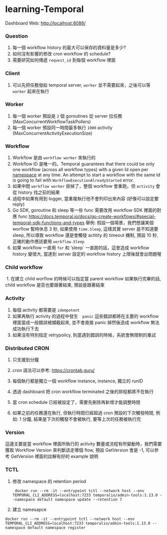 # learning-Temporal

Dashboard Web: <http://localhost:8088/>

### Question

1. 每一個 workflow history 的最大可以保存的資料量是多少?
1. 如何沒有影響的修改 cron workflow 的 schedule?
1. 需要研究如何傳遞 `request_id` 到每個 workflow 裡面

### Client

1. 可以先把任務發給 temporal server, `worker` 並不需要起來，之後可以等 `worker` 起來在執行

### Worker

1. 每一個 worker 預設是 `2` 個 goroutines 從 server 拉任務 (MaxConcurrentWorkflowTaskPollers)
2. 每一個 worker 預設同一時間最多執行 `1000` activity (MaxConcurrentActivityExecutionSize)

### Workflow

1. Workflow 是由 `workflow worker` 來執行的
2. Workflow ID 是唯一的。Temporal guarantees that there could be only one workflow (across all workflow types) with a given Id open per [namespace](https://docs.temporal.io/docs/learn-glossary#namespace) at any time. An attempt to start a workflow with the same Id is going to fail with `WorkflowExecutionAlreadyStarted` error.
3. 如果中間 `workflow worker` 掛掉了，整個 workflow 會重跑，但 `activity` 會從 history 找之前的結果
4. 過程中如果有用到 logger, 當重複執行他不會列印出來內容 (好像可以設定要 reply)
5. Go SDK, goroutine 和 sleep 等一些 func 需要改用 workflow SDK 裡面的對應 func
   <https://docs.temporal.io/docs/go-create-workflows/#special-temporal-sdk-functions-and-types>
   舉例: 假設一個場景，我們想讓某個 worflow 暫時休息 3 秒, 如果使用 `time.Sleep`, 這樣其實 server 是不知道要 sleep, 所以導致 workflow 還是會觸發 actitity 的 timeout 機制, 預設 10 秒, 正確的動作應該要用 `workflow.Sleep`
6. 如果 workflow 一直用 `for` 和 ‵sleep` 一直跑的話，這會造成 workflow history 變很大, 當達到 server 設定的 workflow history 上限後就會出問題喔

### Child workflow

​ 1. 在建立 child worflow 的時候可以指定當 parent workflow 如果執行完畢的話, child workflow 是否也要跟著結束, 預設是跟著結束

### Activity

1. 每個 activity 都需要是 `idempotent`
1. 如果再執行 activity 的過程中發生　`panic` 這些錯誤都將在主要的 workflow 裡面當成一般錯誤被攔截起來, 並不會直接 panic 掉然後造成 workflow 無法成功執行下去
1. 如果沒有特別指定 retrypolicy, 則當遇到錯誤的時候，系統會無限制的重試

### Distributed CRON

1. 只支援到分鐘

2. cron 語法可以參考: <https://crontab.guru/>

3. 每個執行都是獨立一個 workflow instance, instance, 獨立的 runID

4. 透過 dashboard 把 cron workflow terminated 之後的排程都將不在執行

5. 當 cron schedule 已經被設定了，需要先刪除再新增才能調整時間

6. 如果之前的任務還在執行, 但執行時間已經超過 cron 預設的下次觸發時間, 例如: 1 分鐘, 結果是下次的觸發不會被執行, 要等上次的任務被執行完

### Version

這邊主要是當 workflow 裡面所執行的 activity 數量或流程有所變動時，我們需要獲取 Workflow Version 來判斷該走哪個 flow,
預設 GetVersion 會是 -1, 可以參考 GetVersion 裡面的註解有好的 example 說明

### TCTL

1. 修改 namespace 的 retention period

   ```shell
    docker run --rm -it --entrypoint tctl --network host --env TEMPORAL_CLI_ADDRESS=localhost:7233 temporalio/admin-tools:1.13.0 --namespace default namespace update --retention 7
   ```

2. 建立 namesapce

  ```shell
  docker run --rm -it --entrypoint tctl --network host --env TEMPORAL_CLI_ADDRESS=localhost:7233 temporalio/admin-tools:1.13.0 --namespace default namespace register
  ```
